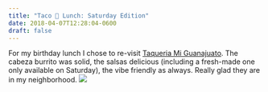 ```yaml
---
title: "Taco 🌮 Lunch: Saturday Edition"
date: 2018-04-07T12:28:04-0600
draft: false
---
```


For my birthday lunch I chose to re-visit [Taqueria Mi Guanajuato](https://taqueriamiguanajuato.weebly.com). The cabeza burrito was solid, the salsas delicious (including a fresh-made one only available on Saturday), the vibe friendly as always. Really glad they are in my neighborhood.
![](/images/2018/a569612817.jpg)
